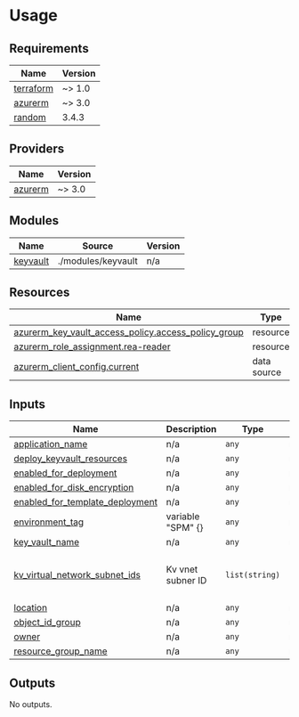 # Usage

<!--- BEGIN_TF_DOCS --->
## Requirements

| Name | Version |
|------|---------|
| <a name="requirement_terraform"></a> [terraform](#requirement\_terraform) | ~> 1.0 |
| <a name="requirement_azurerm"></a> [azurerm](#requirement\_azurerm) | ~> 3.0 |
| <a name="requirement_random"></a> [random](#requirement\_random) | 3.4.3 |

## Providers

| Name | Version |
|------|---------|
| <a name="provider_azurerm"></a> [azurerm](#provider\_azurerm) | ~> 3.0 |

## Modules

| Name | Source | Version |
|------|--------|---------|
| <a name="module_keyvault"></a> [keyvault](#module\_keyvault) | ./modules/keyvault | n/a |

## Resources

| Name | Type |
|------|------|
| [azurerm_key_vault_access_policy.access_policy_group](https://registry.terraform.io/providers/hashicorp/azurerm/latest/docs/resources/key_vault_access_policy) | resource |
| [azurerm_role_assignment.rea-reader](https://registry.terraform.io/providers/hashicorp/azurerm/latest/docs/resources/role_assignment) | resource |
| [azurerm_client_config.current](https://registry.terraform.io/providers/hashicorp/azurerm/latest/docs/data-sources/client_config) | data source |

## Inputs

| Name | Description | Type | Default | Required |
|------|-------------|------|---------|:--------:|
| <a name="input_application_name"></a> [application\_name](#input\_application\_name) | n/a | `any` | n/a | yes |
| <a name="input_deploy_keyvault_resources"></a> [deploy\_keyvault\_resources](#input\_deploy\_keyvault\_resources) | n/a | `any` | n/a | yes |
| <a name="input_enabled_for_deployment"></a> [enabled\_for\_deployment](#input\_enabled\_for\_deployment) | n/a | `any` | n/a | yes |
| <a name="input_enabled_for_disk_encryption"></a> [enabled\_for\_disk\_encryption](#input\_enabled\_for\_disk\_encryption) | n/a | `any` | n/a | yes |
| <a name="input_enabled_for_template_deployment"></a> [enabled\_for\_template\_deployment](#input\_enabled\_for\_template\_deployment) | n/a | `any` | n/a | yes |
| <a name="input_environment_tag"></a> [environment\_tag](#input\_environment\_tag) | variable "SPM" {} | `any` | n/a | yes |
| <a name="input_key_vault_name"></a> [key\_vault\_name](#input\_key\_vault\_name) | n/a | `any` | n/a | yes |
| <a name="input_kv_virtual_network_subnet_ids"></a> [kv\_virtual\_network\_subnet\_ids](#input\_kv\_virtual\_network\_subnet\_ids) | Kv vnet subner ID | `list(string)` | <pre>[<br>  "/subscriptions/0e06fee6-b7f3-4194-979a-e16195abcbfa/resourceGroups/networking-eastus2/providers/Microsoft.Network/virtualNetworks/sc-prod-eastus2-vnet/subnets/sc-tas-vm-prod-eastus2-sb"<br>]</pre> | no |
| <a name="input_location"></a> [location](#input\_location) | n/a | `any` | n/a | yes |
| <a name="input_object_id_group"></a> [object\_id\_group](#input\_object\_id\_group) | n/a | `any` | n/a | yes |
| <a name="input_owner"></a> [owner](#input\_owner) | n/a | `any` | n/a | yes |
| <a name="input_resource_group_name"></a> [resource\_group\_name](#input\_resource\_group\_name) | n/a | `any` | n/a | yes |

## Outputs

No outputs.

<!--- END_TF_DOCS --->
